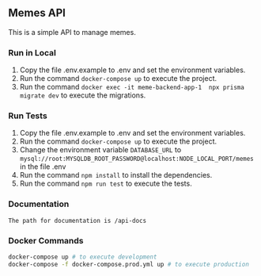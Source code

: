 ## Memes API

This is a simple API to manage memes.

### Run in Local
1. Copy the file .env.example to .env and set the environment variables.
2. Run the command `docker-compose up` to execute the project.
3. Run the command `docker exec -it meme-backend-app-1  npx prisma migrate dev` to execute the migrations.

### Run Tests
1. Copy the file .env.example to .env and set the environment variables.
2. Run the command `docker-compose up` to execute the project.
3. Change the environment variable `DATABASE_URL` to `mysql://root:MYSQLDB_ROOT_PASSWORD@localhost:NODE_LOCAL_PORT/memes` in the file .env
4. Run the command `npm install` to install the dependencies.
5. Run the command `npm run test` to execute the tests.

### Documentation
```The path for documentation is /api-docs ```

### Docker Commands

```sh
docker-compose up # to execute development
docker-compose -f docker-compose.prod.yml up # to execute production
```